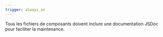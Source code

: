 ```yaml
---
trigger: always_on
---
```


Tous les fichiers de composants doivent inclure une documentation JSDoc pour faciliter la maintenance.
